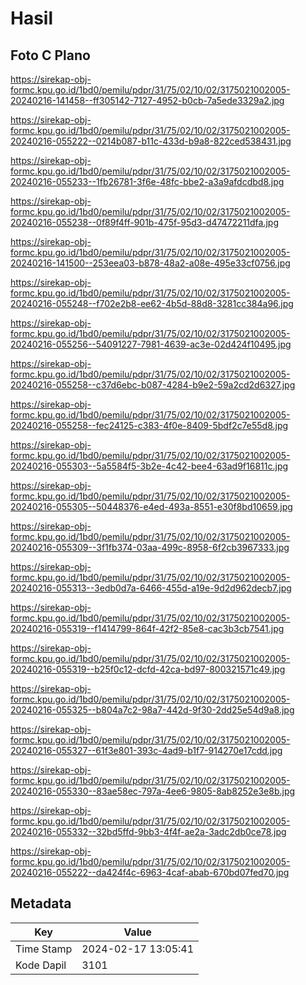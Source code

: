 # Hasil

## Foto C Plano

https://sirekap-obj-formc.kpu.go.id/1bd0/pemilu/pdpr/31/75/02/10/02/3175021002005-20240216-141458--ff305142-7127-4952-b0cb-7a5ede3329a2.jpg

https://sirekap-obj-formc.kpu.go.id/1bd0/pemilu/pdpr/31/75/02/10/02/3175021002005-20240216-055222--0214b087-b11c-433d-b9a8-822ced538431.jpg

https://sirekap-obj-formc.kpu.go.id/1bd0/pemilu/pdpr/31/75/02/10/02/3175021002005-20240216-055233--1fb26781-3f6e-48fc-bbe2-a3a9afdcdbd8.jpg

https://sirekap-obj-formc.kpu.go.id/1bd0/pemilu/pdpr/31/75/02/10/02/3175021002005-20240216-055238--0f89f4ff-901b-475f-95d3-d47472211dfa.jpg

https://sirekap-obj-formc.kpu.go.id/1bd0/pemilu/pdpr/31/75/02/10/02/3175021002005-20240216-141500--253eea03-b878-48a2-a08e-495e33cf0756.jpg

https://sirekap-obj-formc.kpu.go.id/1bd0/pemilu/pdpr/31/75/02/10/02/3175021002005-20240216-055248--f702e2b8-ee62-4b5d-88d8-3281cc384a96.jpg

https://sirekap-obj-formc.kpu.go.id/1bd0/pemilu/pdpr/31/75/02/10/02/3175021002005-20240216-055256--54091227-7981-4639-ac3e-02d424f10495.jpg

https://sirekap-obj-formc.kpu.go.id/1bd0/pemilu/pdpr/31/75/02/10/02/3175021002005-20240216-055258--c37d6ebc-b087-4284-b9e2-59a2cd2d6327.jpg

https://sirekap-obj-formc.kpu.go.id/1bd0/pemilu/pdpr/31/75/02/10/02/3175021002005-20240216-055258--fec24125-c383-4f0e-8409-5bdf2c7e55d8.jpg

https://sirekap-obj-formc.kpu.go.id/1bd0/pemilu/pdpr/31/75/02/10/02/3175021002005-20240216-055303--5a5584f5-3b2e-4c42-bee4-63ad9f16811c.jpg

https://sirekap-obj-formc.kpu.go.id/1bd0/pemilu/pdpr/31/75/02/10/02/3175021002005-20240216-055305--50448376-e4ed-493a-8551-e30f8bd10659.jpg

https://sirekap-obj-formc.kpu.go.id/1bd0/pemilu/pdpr/31/75/02/10/02/3175021002005-20240216-055309--3f1fb374-03aa-499c-8958-6f2cb3967333.jpg

https://sirekap-obj-formc.kpu.go.id/1bd0/pemilu/pdpr/31/75/02/10/02/3175021002005-20240216-055313--3edb0d7a-6466-455d-a19e-9d2d962decb7.jpg

https://sirekap-obj-formc.kpu.go.id/1bd0/pemilu/pdpr/31/75/02/10/02/3175021002005-20240216-055319--f1414799-864f-42f2-85e8-cac3b3cb7541.jpg

https://sirekap-obj-formc.kpu.go.id/1bd0/pemilu/pdpr/31/75/02/10/02/3175021002005-20240216-055319--b25f0c12-dcfd-42ca-bd97-800321571c49.jpg

https://sirekap-obj-formc.kpu.go.id/1bd0/pemilu/pdpr/31/75/02/10/02/3175021002005-20240216-055325--b804a7c2-98a7-442d-9f30-2dd25e54d9a8.jpg

https://sirekap-obj-formc.kpu.go.id/1bd0/pemilu/pdpr/31/75/02/10/02/3175021002005-20240216-055327--61f3e801-393c-4ad9-b1f7-914270e17cdd.jpg

https://sirekap-obj-formc.kpu.go.id/1bd0/pemilu/pdpr/31/75/02/10/02/3175021002005-20240216-055330--83ae58ec-797a-4ee6-9805-8ab8252e3e8b.jpg

https://sirekap-obj-formc.kpu.go.id/1bd0/pemilu/pdpr/31/75/02/10/02/3175021002005-20240216-055332--32bd5ffd-9bb3-4f4f-ae2a-3adc2db0ce78.jpg

https://sirekap-obj-formc.kpu.go.id/1bd0/pemilu/pdpr/31/75/02/10/02/3175021002005-20240216-055222--da424f4c-6963-4caf-abab-670bd07fed70.jpg


## Metadata

| Key        | Value               |
| ---------- | ------------------- |
| Time Stamp | 2024-02-17 13:05:41 |
| Kode Dapil | 3101                |



